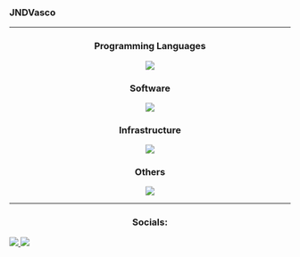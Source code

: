 ### JNDVasco

---
<h3 align="center" style="font-weight: bold"> Programming Languages </h3>
<div align="center">
    <img src="https://skillicons.dev/icons?i=c,cpp,py,matlab,bash">
</div>

<h3 align="center" style="font-weight: bold"> Software </h3>
<div align="center">
  <img src="https://skillicons.dev/icons?i=vscode,visualstudio,cmake,pytorch,autocad,arduino">
</div>

<h3 align="center" style="font-weight: bold"> Infrastructure </h3>
<div align="center">
  <img src="https://skillicons.dev/icons?i=docker,ansible,terraform,linux">
</div>

<h3 align="center" style="font-weight: bold"> Others </h3>
<div align="center">
  <img src="https://skillicons.dev/icons?i=git,github,prometheus,grafana,nginx,cloudflare">
</div>

---

<h3 align="center">Socials:</h3>
<p 
align="left">
<a href="https://github.com/JNDVasco" target="_blank"> <img src="https://skillicons.dev/icons?i=github"/> </a> 
<a href="https://www.linkedin.com/in/jndvasco/" target="_blank"> <img src="https://skillicons.dev/icons?i=linkedin"/> </a> 
</p>
